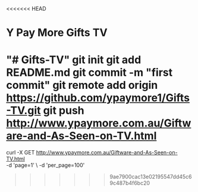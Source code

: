 <<<<<<< HEAD
# Y Pay More Gifts TV
"# Gifts-TV"  git init git add README.md git commit -m "first commit" git remote add origin https://github.com/ypaymore1/Gifts-TV.git git push http://www.ypaymore.com.au/Giftware-and-As-Seen-on-TV.html
=======
curl -X GET http://www.ypaymore.com.au/Giftware-and-As-Seen-on-TV.html \
-d 'page=1' \ 
-d 'per_page=100'
>>>>>>> 9ae7900cac13e02195547dd45c69c487b4f6bc20
